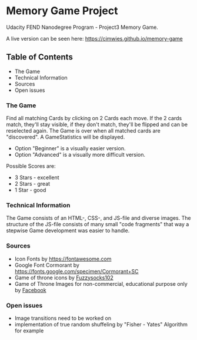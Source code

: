 # Memory Game Project

Udacity FEND Nanodegree Program - Project3 Memory Game.

A live version can be seen here: https://cimwies.github.io/memory-game

## Table of Contents

* The Game
* Technical Information
* Sources
* Open issues 

### The Game

Find all matching Cards by clicking on 2 Cards each move. 
If the 2 cards match, they'll stay visible, if they don't match, they'll be flipped and can be reselected again.
The Game is over when all matched cards are "discovered". A GameStatistics will be displayed.

* Option "Beginner" is a visually easier version.
* Option "Advanced" is a visually more difficult version.

Possible Scores are:

* 3 Stars - excellent
* 2 Stars - great
* 1 Star - good

### Technical Information

The Game consists of an HTML-, CSS-, and JS-file and diverse images.
The structure of the JS-file consists of many small "code fragments" that way a stepwise Game development was easier to handle.

### Sources

* Icon Fonts by https://fontawesome.com
* Google Font Cormorant by https://fonts.google.com/specimen/Cormorant+SC
* Game of throne icons by [Fuzzysocks102](https://fuzzysocks102.deviantart.com/art/Game-of-Thrones-House-Sigils-eps-vector-file-458338885) 
* Game of Throne Images for non-commercial, educational purpose only by [Facebook](https://www.facebook.com/pg/GameOfThrones/photos) 

### Open issues

* Image transitions need to be worked on
* implementation of true random shuffeling by "Fisher - Yates" Algorithm for example


